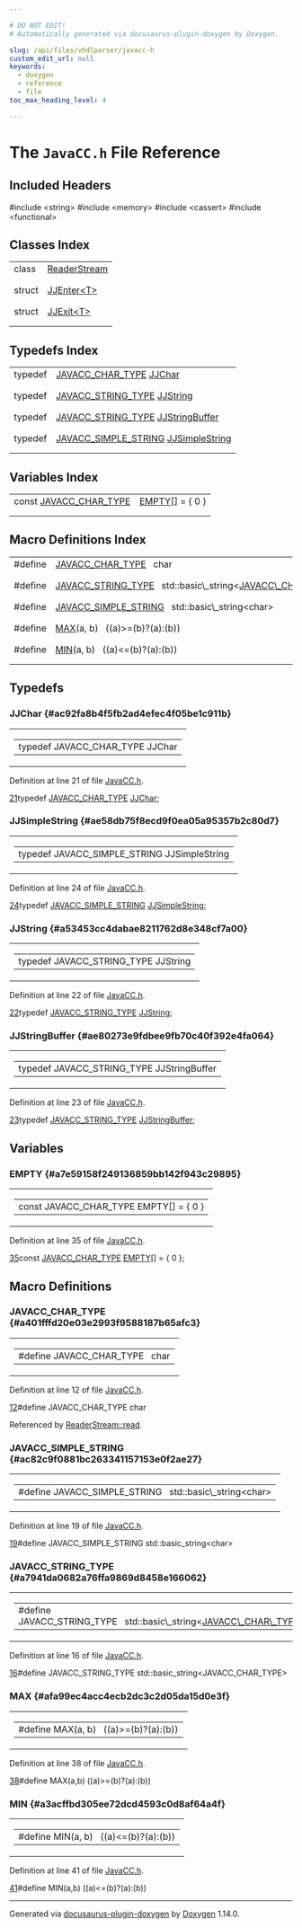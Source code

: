 ```yaml
---

# DO NOT EDIT!
# Automatically generated via docusaurus-plugin-doxygen by Doxygen.

slug: /api/files/vhdlparser/javacc-h
custom_edit_url: null
keywords:
  - doxygen
  - reference
  - file
toc_max_heading_level: 4

---
```


<div class="doxyPage">

# The `JavaCC.h` File Reference



## Included Headers

<div class="doxyIncludesList">#include &lt;string&gt;
#include &lt;memory&gt;
#include &lt;cassert&gt;
#include &lt;functional&gt;
</div>

## Classes Index

<table class="doxyMembersIndex">

<tr class="doxyMemberIndexItem">
<td class="doxyMemberIndexItemType" align="left" valign="top">class</td>
<td class="doxyMemberIndexItemName" align="left" valign="top"><a href="/web-doxygen/docs/api/classes/readerstream">ReaderStream</a></td>
</tr>
<tr class="doxyMemberIndexDescription">
<td class="doxyMemberIndexDescriptionLeft"></td>
<td class="doxyMemberIndexDescriptionRight">
</td>
</tr>
<tr class="doxyMemberIndexSeparator">
<td class="doxyMemberIndexSeparator" colspan="2"></td>
</tr>

<tr class="doxyMemberIndexItem">
<td class="doxyMemberIndexItemType" align="left" valign="top">struct</td>
<td class="doxyMemberIndexItemName" align="left" valign="top"><a href="/web-doxygen/docs/api/structs/jjenter">JJEnter&lt;T&gt;</a></td>
</tr>
<tr class="doxyMemberIndexDescription">
<td class="doxyMemberIndexDescriptionLeft"></td>
<td class="doxyMemberIndexDescriptionRight">
</td>
</tr>
<tr class="doxyMemberIndexSeparator">
<td class="doxyMemberIndexSeparator" colspan="2"></td>
</tr>

<tr class="doxyMemberIndexItem">
<td class="doxyMemberIndexItemType" align="left" valign="top">struct</td>
<td class="doxyMemberIndexItemName" align="left" valign="top"><a href="/web-doxygen/docs/api/structs/jjexit">JJExit&lt;T&gt;</a></td>
</tr>
<tr class="doxyMemberIndexDescription">
<td class="doxyMemberIndexDescriptionLeft"></td>
<td class="doxyMemberIndexDescriptionRight">
</td>
</tr>
<tr class="doxyMemberIndexSeparator">
<td class="doxyMemberIndexSeparator" colspan="2"></td>
</tr>

</table>

## Typedefs Index

<table class="doxyMembersIndex">

<tr class="doxyMemberIndexItem">
<td class="doxyMemberIndexItemType" align="left" valign="top">typedef</td>
<td class="doxyMemberIndexItemName" align="left" valign="top"><a href="#a401fffd20e03e2993f9588187b65afc3">JAVACC_CHAR_TYPE</a> <a href="#ac92fa8b4f5fb2ad4efec4f05be1c911b">JJChar</a></td>
</tr>
<tr class="doxyMemberIndexDescription">
<td class="doxyMemberIndexDescriptionLeft"></td>
<td class="doxyMemberIndexDescriptionRight">
</td>
</tr>
<tr class="doxyMemberIndexSeparator">
<td class="doxyMemberIndexSeparator" colspan="2"></td>
</tr>

<tr class="doxyMemberIndexItem">
<td class="doxyMemberIndexItemType" align="left" valign="top">typedef</td>
<td class="doxyMemberIndexItemName" align="left" valign="top"><a href="#a7941da0682a76ffa9869d8458e166062">JAVACC_STRING_TYPE</a> <a href="#a53453cc4dabae8211762d8e348cf7a00">JJString</a></td>
</tr>
<tr class="doxyMemberIndexDescription">
<td class="doxyMemberIndexDescriptionLeft"></td>
<td class="doxyMemberIndexDescriptionRight">
</td>
</tr>
<tr class="doxyMemberIndexSeparator">
<td class="doxyMemberIndexSeparator" colspan="2"></td>
</tr>

<tr class="doxyMemberIndexItem">
<td class="doxyMemberIndexItemType" align="left" valign="top">typedef</td>
<td class="doxyMemberIndexItemName" align="left" valign="top"><a href="#a7941da0682a76ffa9869d8458e166062">JAVACC_STRING_TYPE</a> <a href="#ae80273e9fdbee9fb70c40f392e4fa064">JJStringBuffer</a></td>
</tr>
<tr class="doxyMemberIndexDescription">
<td class="doxyMemberIndexDescriptionLeft"></td>
<td class="doxyMemberIndexDescriptionRight">
</td>
</tr>
<tr class="doxyMemberIndexSeparator">
<td class="doxyMemberIndexSeparator" colspan="2"></td>
</tr>

<tr class="doxyMemberIndexItem">
<td class="doxyMemberIndexItemType" align="left" valign="top">typedef</td>
<td class="doxyMemberIndexItemName" align="left" valign="top"><a href="#ac82c9f0881bc263341157153e0f2ae27">JAVACC_SIMPLE_STRING</a> <a href="#ae58db75f8ecd9f0ea05a95357b2c80d7">JJSimpleString</a></td>
</tr>
<tr class="doxyMemberIndexDescription">
<td class="doxyMemberIndexDescriptionLeft"></td>
<td class="doxyMemberIndexDescriptionRight">
</td>
</tr>
<tr class="doxyMemberIndexSeparator">
<td class="doxyMemberIndexSeparator" colspan="2"></td>
</tr>

</table>

## Variables Index

<table class="doxyMembersIndex">

<tr class="doxyMemberIndexItem">
<td class="doxyMemberIndexItemType" align="left" valign="top">const <a href="#a401fffd20e03e2993f9588187b65afc3">JAVACC_CHAR_TYPE</a></td>
<td class="doxyMemberIndexItemName" align="left" valign="top"><a href="#a7e59158f249136859bb142f943c29895">EMPTY</a>[] = { 0 }</td>
</tr>
<tr class="doxyMemberIndexDescription">
<td class="doxyMemberIndexDescriptionLeft"></td>
<td class="doxyMemberIndexDescriptionRight">
</td>
</tr>
<tr class="doxyMemberIndexSeparator">
<td class="doxyMemberIndexSeparator" colspan="2"></td>
</tr>

</table>

## Macro Definitions Index

<table class="doxyMembersIndex">

<tr class="doxyMemberIndexItem">
<td class="doxyMemberIndexItemType" align="left" valign="top">#define</td>
<td class="doxyMemberIndexItemName" align="left" valign="top"><a href="#a401fffd20e03e2993f9588187b65afc3">JAVACC_CHAR_TYPE</a>&nbsp;&nbsp;&nbsp;char</td>
</tr>
<tr class="doxyMemberIndexDescription">
<td class="doxyMemberIndexDescriptionLeft"></td>
<td class="doxyMemberIndexDescriptionRight">
</td>
</tr>
<tr class="doxyMemberIndexSeparator">
<td class="doxyMemberIndexSeparator" colspan="2"></td>
</tr>

<tr class="doxyMemberIndexItem">
<td class="doxyMemberIndexItemType" align="left" valign="top">#define</td>
<td class="doxyMemberIndexItemName" align="left" valign="top"><a href="#a7941da0682a76ffa9869d8458e166062">JAVACC_STRING_TYPE</a>&nbsp;&nbsp;&nbsp;std::basic\_string&lt;<a href="#a401fffd20e03e2993f9588187b65afc3">JAVACC\_CHAR\_TYPE</a>&gt;</td>
</tr>
<tr class="doxyMemberIndexDescription">
<td class="doxyMemberIndexDescriptionLeft"></td>
<td class="doxyMemberIndexDescriptionRight">
</td>
</tr>
<tr class="doxyMemberIndexSeparator">
<td class="doxyMemberIndexSeparator" colspan="2"></td>
</tr>

<tr class="doxyMemberIndexItem">
<td class="doxyMemberIndexItemType" align="left" valign="top">#define</td>
<td class="doxyMemberIndexItemName" align="left" valign="top"><a href="#ac82c9f0881bc263341157153e0f2ae27">JAVACC_SIMPLE_STRING</a>&nbsp;&nbsp;&nbsp;std::basic\_string&lt;char&gt;</td>
</tr>
<tr class="doxyMemberIndexDescription">
<td class="doxyMemberIndexDescriptionLeft"></td>
<td class="doxyMemberIndexDescriptionRight">
</td>
</tr>
<tr class="doxyMemberIndexSeparator">
<td class="doxyMemberIndexSeparator" colspan="2"></td>
</tr>

<tr class="doxyMemberIndexItem">
<td class="doxyMemberIndexItemType" align="left" valign="top">#define</td>
<td class="doxyMemberIndexItemName" align="left" valign="top"><a href="#afa99ec4acc4ecb2dc3c2d05da15d0e3f">MAX</a>(a, b)&nbsp;&nbsp;&nbsp;((a)&gt;=(b)?(a):(b))</td>
</tr>
<tr class="doxyMemberIndexDescription">
<td class="doxyMemberIndexDescriptionLeft"></td>
<td class="doxyMemberIndexDescriptionRight">
</td>
</tr>
<tr class="doxyMemberIndexSeparator">
<td class="doxyMemberIndexSeparator" colspan="2"></td>
</tr>

<tr class="doxyMemberIndexItem">
<td class="doxyMemberIndexItemType" align="left" valign="top">#define</td>
<td class="doxyMemberIndexItemName" align="left" valign="top"><a href="#a3acffbd305ee72dcd4593c0d8af64a4f">MIN</a>(a, b)&nbsp;&nbsp;&nbsp;((a)&lt;=(b)?(a):(b))</td>
</tr>
<tr class="doxyMemberIndexDescription">
<td class="doxyMemberIndexDescriptionLeft"></td>
<td class="doxyMemberIndexDescriptionRight">
</td>
</tr>
<tr class="doxyMemberIndexSeparator">
<td class="doxyMemberIndexSeparator" colspan="2"></td>
</tr>

</table>


<div class="doxySectionDef">

## Typedefs

### JJChar {#ac92fa8b4f5fb2ad4efec4f05be1c911b}

<div class="doxyMemberItem">
<div class="doxyMemberProto">
<table class="doxyMemberLabels">
<tr class="doxyMemberLabels">
<td class="doxyMemberLabelsLeft">
<table class="doxyMemberName">
<tr>
<td class="doxyMemberName">typedef JAVACC_CHAR_TYPE JJChar</td>
</tr>
</table>
</td>
</tr>
</table>
</div>
<div class="doxyMemberDoc">



Definition at line 21 of file <a href="/web-doxygen/docs/api/files/vhdlparser/javacc-h">JavaCC.h</a>.

<div class="doxyProgramListing">

<div class="doxyCodeLine"><span class="doxyLineNumber"><a href="#ac92fa8b4f5fb2ad4efec4f05be1c911b">21</a></span><span class="doxyLineContent"><span class="doxyHighlightKeyword">typedef</span><span class="doxyHighlight"> <a href="#a401fffd20e03e2993f9588187b65afc3">JAVACC_CHAR_TYPE</a>     <a href="#ac92fa8b4f5fb2ad4efec4f05be1c911b">JJChar</a>;</span></span></div>

</div>

</div>
</div>

### JJSimpleString {#ae58db75f8ecd9f0ea05a95357b2c80d7}

<div class="doxyMemberItem">
<div class="doxyMemberProto">
<table class="doxyMemberLabels">
<tr class="doxyMemberLabels">
<td class="doxyMemberLabelsLeft">
<table class="doxyMemberName">
<tr>
<td class="doxyMemberName">typedef JAVACC_SIMPLE_STRING JJSimpleString</td>
</tr>
</table>
</td>
</tr>
</table>
</div>
<div class="doxyMemberDoc">



Definition at line 24 of file <a href="/web-doxygen/docs/api/files/vhdlparser/javacc-h">JavaCC.h</a>.

<div class="doxyProgramListing">

<div class="doxyCodeLine"><span class="doxyLineNumber"><a href="#ae58db75f8ecd9f0ea05a95357b2c80d7">24</a></span><span class="doxyLineContent"><span class="doxyHighlightKeyword">typedef</span><span class="doxyHighlight"> <a href="#ac82c9f0881bc263341157153e0f2ae27">JAVACC_SIMPLE_STRING</a> <a href="#ae58db75f8ecd9f0ea05a95357b2c80d7">JJSimpleString</a>;</span></span></div>

</div>

</div>
</div>

### JJString {#a53453cc4dabae8211762d8e348cf7a00}

<div class="doxyMemberItem">
<div class="doxyMemberProto">
<table class="doxyMemberLabels">
<tr class="doxyMemberLabels">
<td class="doxyMemberLabelsLeft">
<table class="doxyMemberName">
<tr>
<td class="doxyMemberName">typedef JAVACC_STRING_TYPE JJString</td>
</tr>
</table>
</td>
</tr>
</table>
</div>
<div class="doxyMemberDoc">



Definition at line 22 of file <a href="/web-doxygen/docs/api/files/vhdlparser/javacc-h">JavaCC.h</a>.

<div class="doxyProgramListing">

<div class="doxyCodeLine"><span class="doxyLineNumber"><a href="#a53453cc4dabae8211762d8e348cf7a00">22</a></span><span class="doxyLineContent"><span class="doxyHighlightKeyword">typedef</span><span class="doxyHighlight"> <a href="#a7941da0682a76ffa9869d8458e166062">JAVACC_STRING_TYPE</a>   <a href="#a53453cc4dabae8211762d8e348cf7a00">JJString</a>;</span></span></div>

</div>

</div>
</div>

### JJStringBuffer {#ae80273e9fdbee9fb70c40f392e4fa064}

<div class="doxyMemberItem">
<div class="doxyMemberProto">
<table class="doxyMemberLabels">
<tr class="doxyMemberLabels">
<td class="doxyMemberLabelsLeft">
<table class="doxyMemberName">
<tr>
<td class="doxyMemberName">typedef JAVACC_STRING_TYPE JJStringBuffer</td>
</tr>
</table>
</td>
</tr>
</table>
</div>
<div class="doxyMemberDoc">



Definition at line 23 of file <a href="/web-doxygen/docs/api/files/vhdlparser/javacc-h">JavaCC.h</a>.

<div class="doxyProgramListing">

<div class="doxyCodeLine"><span class="doxyLineNumber"><a href="#ae80273e9fdbee9fb70c40f392e4fa064">23</a></span><span class="doxyLineContent"><span class="doxyHighlightKeyword">typedef</span><span class="doxyHighlight"> <a href="#a7941da0682a76ffa9869d8458e166062">JAVACC_STRING_TYPE</a>   <a href="#ae80273e9fdbee9fb70c40f392e4fa064">JJStringBuffer</a>;</span></span></div>

</div>

</div>
</div>

</div>

<div class="doxySectionDef">

## Variables

### EMPTY {#a7e59158f249136859bb142f943c29895}

<div class="doxyMemberItem">
<div class="doxyMemberProto">
<table class="doxyMemberLabels">
<tr class="doxyMemberLabels">
<td class="doxyMemberLabelsLeft">
<table class="doxyMemberName">
<tr>
<td class="doxyMemberName">const JAVACC_CHAR_TYPE EMPTY[] = { 0 }</td>
</tr>
</table>
</td>
</tr>
</table>
</div>
<div class="doxyMemberDoc">



Definition at line 35 of file <a href="/web-doxygen/docs/api/files/vhdlparser/javacc-h">JavaCC.h</a>.

<div class="doxyProgramListing">

<div class="doxyCodeLine"><span class="doxyLineNumber"><a href="#a7e59158f249136859bb142f943c29895">35</a></span><span class="doxyLineContent"><span class="doxyHighlightKeyword">const</span><span class="doxyHighlight"> <a href="#a401fffd20e03e2993f9588187b65afc3">JAVACC_CHAR_TYPE</a> <a href="/web-doxygen/docs/api/files/src/vhdldocgen-cpp/#a2b7cf2a3641be7b89138615764d60ba3">EMPTY</a>[] = { 0 };</span></span></div>

</div>

</div>
</div>

</div>

<div class="doxySectionDef">

## Macro Definitions

### JAVACC\_CHAR\_TYPE {#a401fffd20e03e2993f9588187b65afc3}

<div class="doxyMemberItem">
<div class="doxyMemberProto">
<table class="doxyMemberLabels">
<tr class="doxyMemberLabels">
<td class="doxyMemberLabelsLeft">
<table class="doxyMemberName">
<tr>
<td class="doxyMemberName">#define JAVACC_CHAR_TYPE&nbsp;&nbsp;&nbsp;char</td>
</tr>
</table>
</td>
</tr>
</table>
</div>
<div class="doxyMemberDoc">



Definition at line 12 of file <a href="/web-doxygen/docs/api/files/vhdlparser/javacc-h">JavaCC.h</a>.

<div class="doxyProgramListing">

<div class="doxyCodeLine"><span class="doxyLineNumber"><a href="#a401fffd20e03e2993f9588187b65afc3">12</a></span><span class="doxyLineContent"><span class="doxyHighlightPreprocessor">#define JAVACC_CHAR_TYPE char</span></span></div>

</div>


Referenced by <a href="/web-doxygen/docs/api/classes/readerstream/#abf4b092336679c6e09dffb1e6ebf7638">ReaderStream::read</a>.
</div>
</div>

### JAVACC\_SIMPLE\_STRING {#ac82c9f0881bc263341157153e0f2ae27}

<div class="doxyMemberItem">
<div class="doxyMemberProto">
<table class="doxyMemberLabels">
<tr class="doxyMemberLabels">
<td class="doxyMemberLabelsLeft">
<table class="doxyMemberName">
<tr>
<td class="doxyMemberName">#define JAVACC_SIMPLE_STRING&nbsp;&nbsp;&nbsp;std::basic\_string&lt;char&gt;</td>
</tr>
</table>
</td>
</tr>
</table>
</div>
<div class="doxyMemberDoc">



Definition at line 19 of file <a href="/web-doxygen/docs/api/files/vhdlparser/javacc-h">JavaCC.h</a>.

<div class="doxyProgramListing">

<div class="doxyCodeLine"><span class="doxyLineNumber"><a href="#ac82c9f0881bc263341157153e0f2ae27">19</a></span><span class="doxyLineContent"><span class="doxyHighlightPreprocessor">#define JAVACC_SIMPLE_STRING std::basic_string&lt;char&gt;</span></span></div>

</div>

</div>
</div>

### JAVACC\_STRING\_TYPE {#a7941da0682a76ffa9869d8458e166062}

<div class="doxyMemberItem">
<div class="doxyMemberProto">
<table class="doxyMemberLabels">
<tr class="doxyMemberLabels">
<td class="doxyMemberLabelsLeft">
<table class="doxyMemberName">
<tr>
<td class="doxyMemberName">#define JAVACC_STRING_TYPE&nbsp;&nbsp;&nbsp;std::basic\_string&lt;<a href="#a401fffd20e03e2993f9588187b65afc3">JAVACC\_CHAR\_TYPE</a>&gt;</td>
</tr>
</table>
</td>
</tr>
</table>
</div>
<div class="doxyMemberDoc">



Definition at line 16 of file <a href="/web-doxygen/docs/api/files/vhdlparser/javacc-h">JavaCC.h</a>.

<div class="doxyProgramListing">

<div class="doxyCodeLine"><span class="doxyLineNumber"><a href="#a7941da0682a76ffa9869d8458e166062">16</a></span><span class="doxyLineContent"><span class="doxyHighlightPreprocessor">#define JAVACC_STRING_TYPE std::basic_string&lt;JAVACC_CHAR_TYPE&gt;</span></span></div>

</div>

</div>
</div>

### MAX {#afa99ec4acc4ecb2dc3c2d05da15d0e3f}

<div class="doxyMemberItem">
<div class="doxyMemberProto">
<table class="doxyMemberLabels">
<tr class="doxyMemberLabels">
<td class="doxyMemberLabelsLeft">
<table class="doxyMemberName">
<tr>
<td class="doxyMemberName">#define MAX(a, b)&nbsp;&nbsp;&nbsp;((a)&gt;=(b)?(a):(b))</td>
</tr>
</table>
</td>
</tr>
</table>
</div>
<div class="doxyMemberDoc">



Definition at line 38 of file <a href="/web-doxygen/docs/api/files/vhdlparser/javacc-h">JavaCC.h</a>.

<div class="doxyProgramListing">

<div class="doxyCodeLine"><span class="doxyLineNumber"><a href="#afa99ec4acc4ecb2dc3c2d05da15d0e3f">38</a></span><span class="doxyLineContent"><span class="doxyHighlightPreprocessor">#define MAX(a,b) ((a)&gt;=(b)?(a):(b))</span></span></div>

</div>

</div>
</div>

### MIN {#a3acffbd305ee72dcd4593c0d8af64a4f}

<div class="doxyMemberItem">
<div class="doxyMemberProto">
<table class="doxyMemberLabels">
<tr class="doxyMemberLabels">
<td class="doxyMemberLabelsLeft">
<table class="doxyMemberName">
<tr>
<td class="doxyMemberName">#define MIN(a, b)&nbsp;&nbsp;&nbsp;((a)&lt;=(b)?(a):(b))</td>
</tr>
</table>
</td>
</tr>
</table>
</div>
<div class="doxyMemberDoc">



Definition at line 41 of file <a href="/web-doxygen/docs/api/files/vhdlparser/javacc-h">JavaCC.h</a>.

<div class="doxyProgramListing">

<div class="doxyCodeLine"><span class="doxyLineNumber"><a href="#a3acffbd305ee72dcd4593c0d8af64a4f">41</a></span><span class="doxyLineContent"><span class="doxyHighlightPreprocessor">#define MIN(a,b) ((a)&lt;=(b)?(a):(b))</span></span></div>

</div>

</div>
</div>

</div>

<hr/>

<p class="doxyGeneratedBy">Generated via <a href="https://github.com/xpack/docusaurus-plugin-doxygen">docusaurus-plugin-doxygen</a> by <a href="https://www.doxygen.nl">Doxygen</a> 1.14.0.</p>

</div>
